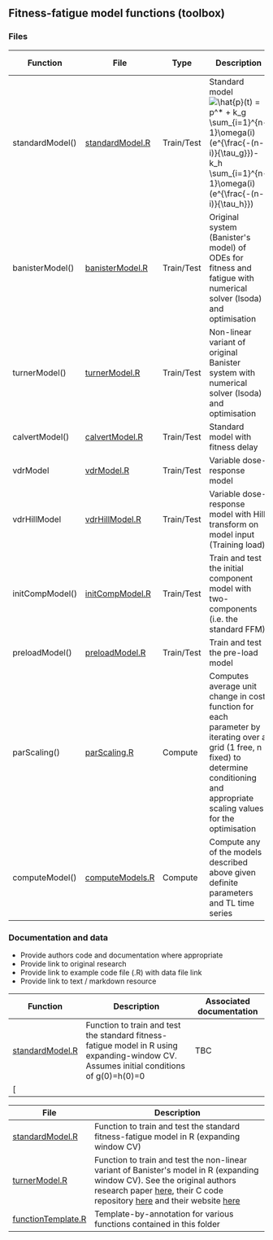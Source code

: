 ## Fitness-fatigue model functions (toolbox)

### Files

| Function        | File                | Type       | Description                                                                                                                                                                                                                                                                                                                                                                                  | Initial conditions         | Optimisation     | Cross-validation | Dependencies (CRAN)                                                                                   |
|-----------------|---------------------|------------|----------------------------------------------------------------------------------------------------------------------------------------------------------------------------------------------------------------------------------------------------------------------------------------------------------------------------------------------------------------------------------------------|----------------------------|------------------|------------------|-------------------------------------------------------------------------------------------------------|
| standardModel() | [standardModel.R]() | Train/Test | Standard model <img src="https://latex.codecogs.com/svg.latex?\hat{p}(t)&space;=&space;p^*&space;&plus;&space;k_g&space;\sum_{i=1}^{n-1}\omega(i)(e^{\frac{-(n-i)}{\tau_g}})-k_h&space;\sum_{i=1}^{n-1}\omega(i)(e^{\frac{-(n-i)}{\tau_h}})" title="\hat{p}(t) = p^* + k_g \sum_{i=1}^{n-1}\omega(i)(e^{\frac{-(n-i)}{\tau_g}})-k_h \sum_{i=1}^{n-1}\omega(i)(e^{\frac{-(n-i)}{\tau_h}})" /> | Assumes g(0)=h(0)=0        | L-BFGS-B, or GA  | Expanding window | "caret", "GA", "truncnorm"                                                                            |
| banisterModel() | [banisterModel.R]() | Train/Test | Original system (Banister's model) of ODEs for fitness and fatigue with numerical solver (lsoda) and optimisation                                                                                                                                                                                                                                                                            | Estimates g(0), h(0)       | L-BFGS-B, or GA  | Expanding window | "caret", "GA", "deSolve", "truncnorm"                                                                 |
| turnerModel()   | [turnerModel.R]()   | Train/Test | Non-linear variant of original Banister system with numerical solver (lsoda) and optimisation                                                                                                                                                                                                                                                                                                | Estimates g(0), h(0)       | GA               | Expanding window | "caret", "GA", "deSolve", {"parallel", "foreach", "iterators", "doParallel", "doRNG"} (parallel only) |
| calvertModel()  | [calvertModel.R]()  | Train/Test | Standard model with fitness delay                                                                                                                                                                                                                                                                                                                                                            | Assumes g(0)=h(0)=0        | L-BFGS-B, or GA  | Expanding window |                                                                                                       |
| vdrModel        | [vdrModel.R]()      | Train/Test | Variable dose-response model                                                                                                                                                                                                                                                                                                                                                                 | Assumes g(0)=h(0)=0        | L-BFGS-B, or GA  | Expanding window |                                                                                                       |
| vdrHillModel    | [vdrHillModel.R]()  | Train/Test | Variable dose-response model with Hill transform on model input (Training load)                                                                                                                                                                                                                                                                                                              | Assumes g(0)=h(0)=0        |                  |                  |                                                                                                       |
| initCompModel() | [initCompModel.R]() | Train/Test | Train and test the initial component model with two-components (i.e. the standard FFM)                                                                                                                                                                                                                                                                                                       | Assumed within IC          | L-BFGS-B, or GA  | Expanding window |                                                                                                       |
| preloadModel()  | [preloadModel.R]()  | Train/Test | Train and test the pre-load model                                                                                                                                                                                                                                                                                                                                                            | Assumed within preload     | L-BFGS-B or GA   | Expanding window |                                                                                                       |
| parScaling()    | [parScaling.R]()    | Compute    | Computes average unit change in cost function for each parameter by iterating over a grid (1 free, n fixed) to determine conditioning and appropriate scaling values for the optimisation                                                                                                                                                                                                    | NA                         | NA               | NA               |                                                                                                       |
| computeModel()  | [computeModels.R]() | Compute    | Compute any of the models described above given definite parameters and TL time series                                                                                                                                                                                                                                                                                                       | Passed to fn as applicable | NA - computation | NA               |                                                                                                       |


### Documentation and data

- Provide authors code and documentation where appropriate
- Provide link to original research
- Provide link to example code file (.R) with data file link
- Provide link to text / markdown resource


| Function            | Description                                                                                                            | Associated documentation |
|---------------------|------------------------------------------------------------------------------------------------------------------------|--------------------------|
| [standardModel.R]() | Function to train and test the standard fitness-fatigue model in R using expanding-window CV. Assumes initial conditions of g(0)=h(0)=0 | TBC                      |
| [                   |                                                                                                                        |                          |

| File            | Description                                                                                       |
|-----------------|---------------------------------------------------------------------------------------------------|
| [standardModel.R](https://github.com/bsh2/Fitness-Fatigue-Model/blob/main/functions/standardModel.R) | Function to train and test the standard fitness-fatigue model in R (expanding window CV)          |
| [turnerModel.R](https://github.com/bsh2/Fitness-Fatigue-Model/blob/main/functions/turnerModel.R)   | Function to train and test the non-linear variant of  Banister's model in R (expanding window CV). See the original authors research paper [here](https://jim.turner.link/downloads/BHK-2017-0013.pdf), their C code repository [here](https://github.com/jturner314/nl_perf_model_opt) and their website [here](https://jim.turner.link/) |
| [functionTemplate.R](https://github.com/bsh2/Fitness-Fatigue-Models/blob/main/functions/functionTemplate.R)    | Template-by-annotation for various functions contained in this folder                   |
